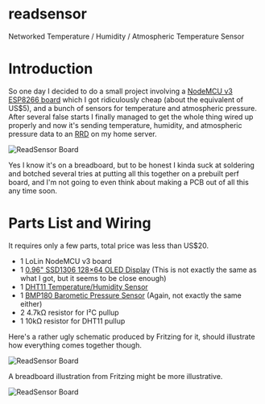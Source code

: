 # readsensor
Networked Temperature / Humidity / Atmospheric Temperature Sensor

# Introduction

So one day I decided to do a small project involving a [NodeMCU v3
ESP8266
board](https://www.theengineeringprojects.com/2018/10/introduction-to-nodemcu-v3.html)
which I got ridiculously cheap (about the equivalent of US$5), and a
bunch of sensors for temperature and atmospheric pressure.  After
several false starts I finally managed to get the whole thing wired up
properly and now it's sending temperature, humidity, and atmospheric
pressure data to an [RRD](https://oss.oetiker.ch/rrdtool/) on my home
server.

![ReadSensor
 Board](https://raw.githubusercontent.com/dido/readsensor/master/readme-images/board.jpg)

Yes I know it's on a breadboard, but to be honest I kinda suck at
soldering and botched several tries at putting all this together on a
prebuilt perf board, and I'm not going to even think about making a
PCB out of all this any time soon.

# Parts List and Wiring

It requires only a few parts, total price was less than US$20.

* 1 LoLin NodeMCU v3 board
* 1 [0.96" SSD1306 128×64 OLED Display](https://www.adafruit.com/product/326) (This is not exactly the same as what I got, but it seems to be close enough)
* 1 [DHT11 Temperature/Humidity Sensor](https://www.adafruit.com/product/386)
* 1 [BMP180 Barometic Pressure Sensor](https://www.adafruit.com/product/1603) (Again, not exactly the same either)
* 2 4.7kΩ resistor for I²C pullup
* 1 10kΩ resistor for DHT11 pullup

Here's a rather ugly schematic produced by Fritzing for it, should illustrate how everything comes together though.

![ReadSensor
 Board](https://raw.githubusercontent.com/dido/readsensor/master/readme-images/readsensor_schem.svg)

A breadboard illustration from Fritzing might be more illustrative.

![ReadSensor
 Board](https://raw.githubusercontent.com/dido/readsensor/master/readme-images/readsensor_bb.svg)
